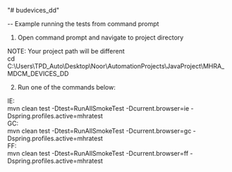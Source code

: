 "# budevices_dd"

-- Example running the tests from command prompt

1. Open command prompt and navigate to project directory

NOTE: Your project path will be different<br/>
cd C:\Users\TPD_Auto\Desktop\Noor\AutomationProjects\JavaProject\MHRA_MDCM_DEVICES_DD

2. Run one of the commands below:

IE:<br/>
mvn clean test -Dtest=RunAllSmokeTest -Dcurrent.browser=ie -Dspring.profiles.active=mhratest<br/>
GC:<br/>
mvn clean test -Dtest=RunAllSmokeTest -Dcurrent.browser=gc -Dspring.profiles.active=mhratest<br/>
FF:<br/>
mvn clean test -Dtest=RunAllSmokeTest -Dcurrent.browser=ff -Dspring.profiles.active=mhratest<br/>


